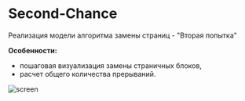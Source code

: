 # Second-Chance
Реализация модели алгоритма замены страниц - "Вторая попытка"

<b>Особенности:</b>
- пошаговая визуализация замены страничных блоков,
- расчет общего количества прерываний.

![screen](https://user-images.githubusercontent.com/110388383/184544546-f7ad3a5e-fb83-4af8-9d4c-fe51f8020fba.gif)

